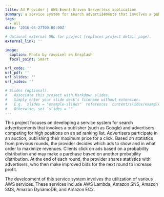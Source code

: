 ```yaml
---
title: Ad Provider | AWS Event-Driven Serverless application
summary: a service system for search advertisements that involves a publisher (such as Google) and advertisers competing for high positions on an ad ranking list
tags:
  - All
date: '2016-04-27T00:00:00Z'

# Optional external URL for project (replaces project detail page).
external_link: ''

image:
  caption: Photo by rawpixel on Unsplash
  focal_point: Smart

url_code: ''
url_pdf: ''
url_slides: ''
url_video: ''

# Slides (optional).
#   Associate this project with Markdown slides.
#   Simply enter your slide deck's filename without extension.
#   E.g. `slides = "example-slides"` references `content/slides/example-slides.md`.
#   Otherwise, set `slides = ""`.
---
```


This project focuses on developing a service system for search advertisements that involves a publisher (such as Google) and advertisers competing for high positions on an ad ranking list. Advertisers participate in an auction, publishing their maximum price for a click. Based on statistics from previous rounds, the provider decides which ads to show and in what order to maximize revenues. Clients click on ads based on a probability distribution and may make a purchase based on another probability distribution. At the end of each round, the provider shares statistics with advertisers, who then make improved bids for the next round to increase profit.

The development of this service system involves the utilization of various AWS services. These services include AWS Lambda, Amazon SNS, Amazon SQS, Amazon DynamoDB, and Amazon EC2.
